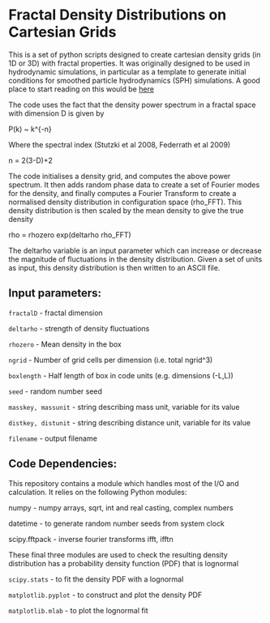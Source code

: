 Fractal Density Distributions on Cartesian Grids
================================================

This is a set of python scripts designed to create cartesian density grids
(in 1D or 3D) with fractal properties.  It was originally designed to be used
in hydrodynamic simulations, in particular as a template to generate initial 
conditions for smoothed particle hydrodynamics (SPH) simulations.  A good place
to start reading on this would be [here](http://arXiv.org/abs/1109.3478)

The code uses the fact that the density power spectrum in a fractal space
with dimension D is given by 

P(k) ~ k^{-n}

Where the spectral index (Stutzki et al 2008, Federrath et al 2009)

n = 2(3-D)+2

The code initialises a density grid, and computes the above power spectrum. It
then adds random phase data to create a set of Fourier modes for the density, and
finally computes a Fourier Transform to create a normalised density distribution 
in configuration space (rho_FFT).  This density distribution is then scaled by the mean
density to give the true density

rho = rhozero exp(deltarho rho_FFT)

The deltarho variable is an input parameter which can increase or decrease the magnitude
of fluctuations in the density distribution.  Given a set of units as input, this 
density distribution is then written to an ASCII file.

Input parameters:
----------------

`fractalD` - fractal dimension

`deltarho` - strength of density fluctuations

`rhozero` - Mean density in the box

`ngrid` - Number of grid cells per dimension (i.e. total ngrid^3)

`boxlength` - Half length of box in code units (e.g. dimensions (-L,L))

`seed` - random number seed

`masskey, massunit` - string describing mass unit, variable for its value

`distkey, distunit` - string describing distance unit, variable for its value

`filename` - output filename

Code Dependencies:
------------------

This repository contains a module which handles most of the I/O and calculation. It
relies on the following Python modules:

numpy - numpy arrays, sqrt, int and real casting, complex numbers

datetime - to generate random number seeds from system clock

scipy.fftpack - inverse fourier transforms ifft, ifftn

These final three modules are used to check the resulting density distribution
has a probability density function (PDF) that is lognormal

`scipy.stats` - to fit the density PDF with a lognormal

`matplotlib.pyplot` - to construct and plot the density PDF

`matplotlib.mlab` - to plot the lognormal fit

